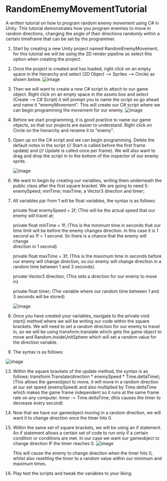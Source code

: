 # RandomEnemyMovementTutorial
A written tutorial on how to program random enemy movement using C# in Unity.
This tutorial demonstrates how you program enemies to move in random directions, changing the angle of their directions randomly within a certain timeframe that can be set by the programmer.

1. Start by creating a new Unity project named RandomEnemyMovement, for this tutorial we will be using the 2D render pipeline so select this option when creating the project.

2. Once the project is created and has loaded, right click on an empty space in the hierarchy and select (2D Object --> Sprites --> Circle) as shown below.
   ![image](https://github.com/user-attachments/assets/e3cf4b82-937b-4f30-91b3-335c09cd2ceb)

3. Then we will want to create a new C# script to attach to our game object. Right click on an empty space in the assets box and select (Create --> C# Script) it will prompt you to name the script so go ahead and name it "enemyMovement". This will create our C# 
   script 
   where we can begin programming the movement for our enemy.
   ![image](https://github.com/user-attachments/assets/da34a2bc-6c5b-4c56-8c64-8c0e95e8b0ea)

4. Before we start programming, it is good practice to name our game objects, so that our projects are easier to understand. Right click on Circle on the hierarchy and rename it to "enemy".

5. Open up on the C# script and we can begin programming. Delete the default notes in the script (// Start is called before the first frame update) and (// Update is called once per frame). We will also want to drag and drop the script in to the bottom of the inspector    of our enemy sprite.

   ![image](https://github.com/user-attachments/assets/5102ebb5-d471-474b-8cfd-632362a9ca3a)


7. We want to begin by creating our variables, writing them underneath the public class after the first square bracket. We are going to need 5: enemySpeed; minTime; maxTime; a Vector3 direction and timer;

8. All variables par from 1 will be float variables, the syntax is as follows:

   private float enemySpeed = 2f; (This will be the actual speed that our enemy will travel at;

   private float minTime = 1f; (This is the minimum time in seconds that our time limit will be before the enemy changes direction. in this case it is 1 second as 1f = 1 second. So there is a chance that the enemy will change       
   direction in 1 second)

   private float maxTime = 3f; (This is the maximum time in seconds before our enemy will change direction, so our enemy will change direction in a random time between 1 and 3 seconds).

   private Vector3 direction; (This sets a direction for our enemy to move in)

   private float timer; (The variable where our random time between 1 and 3 seconds will be stored)

   ![image](https://github.com/user-attachments/assets/82226e59-c486-4f48-b4ca-ec65a197ff76)


9. Once you have created your variables, navigate to the private void start() method where we will be writing our code within the square brackets. We will need to set a random direction for our enemy to travel in, so we will be using transform.translate which gets the game object to move and Random.insideUnitSphere which will set a random value for the direction variable.

10. The syntax is as follows:

 ![image](https://github.com/user-attachments/assets/510fe836-4c57-405f-abf2-b2f8fee4ccf3)

13. Within the square brackets of the update method, the syntax is as follows:
    transform.Translate(direction * enemySpeed * Time.deltaTime); (This allows the gameobject to move, it will move in a random direction at our set speed (enemySpeed) and also multiplied by Time.deltaTime which makes the game frame independent so it runs at the
    same frame rate on any computer.
    timer -= Time.deltaTime; (this causes the timer to decrease every second)

14. Now that we have our gameobject moving in a random direction, we will want it to change direction once the timer hits 0.

15. Within the same set of square brackets, we will be using an if statement. An if statement allows a certain set of code to run only if a certain condition or conditions are met. In our case we want our gameobject to change direction IF the timer reaches 0.
    ![image](https://github.com/user-attachments/assets/581bf86c-02a1-40c9-9332-fc798e9d7123)

    This will cause the enemy to change direction when the timer hits 0, whilst also resetting the timer to a random value within our minimum and maximum times.

16. Play test the scripts and tweak the variables to your liking.



    
